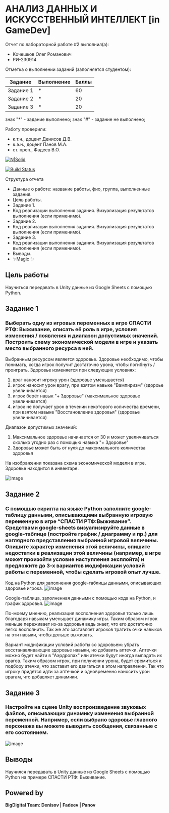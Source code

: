 # АНАЛИЗ ДАННЫХ И ИСКУССТВЕННЫЙ ИНТЕЛЛЕКТ [in GameDev]
Отчет по лабораторной работе #2 выполнил(а):
- Кочешков Олег Романович
- РИ-230914
  
Отметка о выполнении заданий (заполняется студентом):

| Задание | Выполнение | Баллы |
| ------ | ------ | ------ |
| Задание 1 | * | 60 |
| Задание 2 | * | 20 |
| Задание 3 | * | 20 |

знак "*" - задание выполнено; знак "#" - задание не выполнено;

Работу проверили:
- к.т.н., доцент Денисов Д.В.
- к.э.н., доцент Панов М.А.
- ст. преп., Фадеев В.О.

[![N|Solid](https://cldup.com/dTxpPi9lDf.thumb.png)](https://nodesource.com/products/nsolid)

[![Build Status](https://travis-ci.org/joemccann/dillinger.svg?branch=master)](https://travis-ci.org/joemccann/dillinger)

Структура отчета

- Данные о работе: название работы, фио, группа, выполненные задания.
- Цель работы.
- Задание 1.
- Код реализации выполнения задания. Визуализация результатов выполнения (если применимо).
- Задание 2.
- Код реализации выполнения задания. Визуализация результатов выполнения (если применимо).
- Задание 3.
- Код реализации выполнения задания. Визуализация результатов выполнения (если применимо).
- Выводы.
- ✨Magic ✨

## Цель работы
Научиться передавать в Unity данные из Google Sheets с помощью Python.

## Задание 1
### Выберать одну из игровых переменных в игре СПАСТИ РТФ: Выживание, описать её роль в игре, условия изменения / появления и диапазон допустимых значений. Построить схему экономической модели в игре и указать место выбранного ресурса в ней.


Выбранным ресурсом является здоровье.
Здоровье необходимо, чтобы понимать, когда игрок получит достаточно урона, чтобы погибнуть / проиграть.
Здоровье изменяется при следующих условиях: 
1) враг наносит игроку урон (здоровье уменьшается)
2) игрок наносит урон врагу, при взятом навыке "Вампиризм" (здороье увеличивается)
3) игрок берёт навык "+ Здоровье" (максимальное здоровье увеличивается)
4) игрок не получает урон в течении некоторого количества времени, при взятом навыке "Восстановление здоровья" (здоровье увеличивается)
   
Диапазон допустимых значений:
1) Максимальное здоровье начинается от 30 и может увеличиваться сколько угодно раз с помощью навыка "+ Здоровье"
2) Здоровье может быть от нуля до максимального количества здоровья

На изображении показана схема экономической модели в игре. Здоровье находится в инвентаре.

![image](https://github.com/user-attachments/assets/a5e3252b-f719-4e66-8491-44366ae2c9fd)


## Задание 2
### С помощью скрипта на языке Python заполните google-таблицу данными, описывающими выбранную игровую переменную в игре “СПАСТИ РТФ:Выживание”. Средствами google-sheets визуализируйте данные в google-таблице (постройте график / диаграмму и пр.) для наглядного представления выбранной игровой величины. Опишите характер изменения этой величины, опишите недостатки в реализации этой величины (например, в игре может произойти условие наступления эксплойта) и предложите до 3-х вариантов модификации условий работы с переменной, чтобы сделать игровой опыт лучше.

Код на Python для заполнения google-таблицы данными, описывающих здоровье игрока.
![image](https://github.com/user-attachments/assets/af6779eb-6c4f-497f-9a63-668fcddc1731)

Google-таблица, заполненная данными с помощью кода на Python, и график здоровья.
![image](https://github.com/user-attachments/assets/4f40e1ca-4ec2-473c-b8ca-ded918bae744)

По-моему мнению, реализация восполнения здоровья только лишь благодаря навыкам уменьшает динамику игры. Таким образом игрок меньше переживает из-за здоровья ведь знает, что его достаточно легко восполнить. Так же это заставляет игроков тратить очки навыков на эти навыки, чтобы дольше выживать. 

Вариант модификации условий работы со здоровьем: убрать восстанавливающие здоровье навыки, но добавить аптечки. Аптечки можно будет найти в "Аэрдропах" или атечки будут иногда выпадать их врагов. Таким образом игрок, при получении урона, будет сремиться к подбору атечки, что заставит его двигаться в этом направлении. Так что игроку придётся идти за аптечкой и одновременно наносить урон врагам, что добавляет динамики.


## Задание 3
### Настройте на сцене Unity воспроизведение звуковых файлов, описывающих динамику изменения выбранной переменной. Например, если выбрано здоровье главного персонажа вы можете выводить сообщения, связанные с его состоянием.

![image](https://github.com/user-attachments/assets/f4d05e7b-ef6f-4e7b-86cf-893412f9313d)

## Выводы

Научился передавать в Unity данные из Google Sheets с помощью Python на примере СПАСТИ РТФ: Выживание.

## Powered by

**BigDigital Team: Denisov | Fadeev | Panov**
